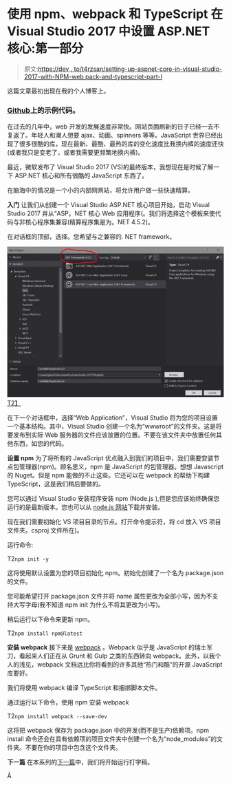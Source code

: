 # 使用 npm、webpack 和 TypeScript 在 Visual Studio 2017 中设置 ASP.NET 核心:第一部分

> 原文:[https://dev . to/t4rzsan/setting-up-aspnet-core-in-visual-studio-2017-with-NPM-web pack-and-typescript-part-I](https://dev.to/t4rzsan/setting-up-aspnet-core-in-visual-studio-2017-with-npm-webpack-and-typescript-part-i)

这篇文章最初出现在我的个人博客上。

### [Github](https://github.com/t4rzsan/aspnet-core-with-webpack/tree/master)上的示例代码。

在过去的几年中，web 开发的发展速度非常快。网站页面刷新的日子已经一去不复返了。年轻人和潮人想要 ajax、动画、spinners 等等。JavaScript 世界已经出现了很多很酷的库，现在最新、最酷、最热的库的变化速度比我换内裤的速度还快(或者我只是变老了，或者我需要更频繁地换内裤)。

最近，微软发布了 Visual Studio 2017 (VS)的最终版本，我想现在是时候了解一下 ASP.NET 核心和所有很酷的 JavaScript 东西了。

在脑海中的情况是一个小的内部网网站，将允许用户做一些快速精算。

**入门**
让我们从创建一个 Visual Studio ASP.NET 核心项目开始，启动 Visual Studio 2017 并从“ASP。NET 核心 Web 应用程序(。我们将选择这个模板来使代码与非核心程序集兼容(精算程序集是为。NET 4.5.2)。

在对话框的顶部，选择。您希望与之兼容的. NET framework。

[![](img/c6cd0e83cc426e7bc91af34609f5b229.png)T2】](https://res.cloudinary.com/practicaldev/image/fetch/s--v4tax85---/c_limit%2Cf_auto%2Cfl_progressive%2Cq_auto%2Cw_880/http://leruplund.dk/wp-content/uploads/2017/04/Udklip-1024x710.png)

在下一个对话框中，选择“Web Application”，Visual Studio 将为您的项目设置一个基本结构。其中，Visual Studio 创建一个名为“wwwroot”的文件夹。这是将要发布到实际 Web 服务器的文件应该放置的位置。不要在该文件夹中放置任何其他东西，如您的代码。

**设置 npm**
为了将所有的 JavaScript 优点融入到我们的项目中，我们需要安装节点包管理器(npm)。顾名思义，npm 是 JavaScript 的包管理器。想想 Javascript 的 Nuget。但是 npm 能做的不止这些。它还可以在 webpack 的帮助下构建 TypeScript，这是我们稍后要做的。

您可以通过 Visual Studio 安装程序安装 npm (Node.js ),但是您应该始终确保您运行的是最新版本。您也可以从 [node.js 网站](https://nodejs.org/en/download/)下载并安装。

现在我们需要初始化 VS 项目目录的节点。打开命令提示符，将 cd 放入 VS 项目文件夹。csproj 文件所在)。

运行命令:

T2`npm init -y`

这将使用默认设置为您的项目初始化 npm。初始化创建了一个名为 package.json 的文件。

您可能希望打开 package.json 文件并将 name 属性更改为全部小写，因为不支持大写字母(我不知道 npm init 为什么不将其更改为小写)。

稍后运行以下命令来更新 npm。

T2`npm install npm@latest`

**安装 webpack**
接下来是 [webpack](https://webpack.js.org/) 。Webpack 似乎是 JavaScript 的瑞士军刀，看起来人们正在从 Grunt 和 Gulp 之类的东西转向 webpack。此外，以我个人的浅见，webpack 文档远比你将看到的许多其他“热门和酷”的开源 JavaScript 库要好。

我们将使用 webpack 编译 TypeScript 和捆绑脚本文件。

通过运行以下命令，使用 npm 安装 webpack

T2`npm install webpack --save-dev`

这将把 webpack 保存为 package.json 中的开发(而不是生产)依赖项。npm install 命令还会在具有依赖项的项目文件夹中创建一个名为“node_modules”的文件夹。不要在你的项目中包含这个文件夹。

**下一篇**
在本系列的[下一篇](https://dev.to/t4rzsan/setting-up-aspnet-core-in-visual-studio-2017-with-npm-webpack-and-typescript-part-ii)中，我们将开始运行打字稿。

Â